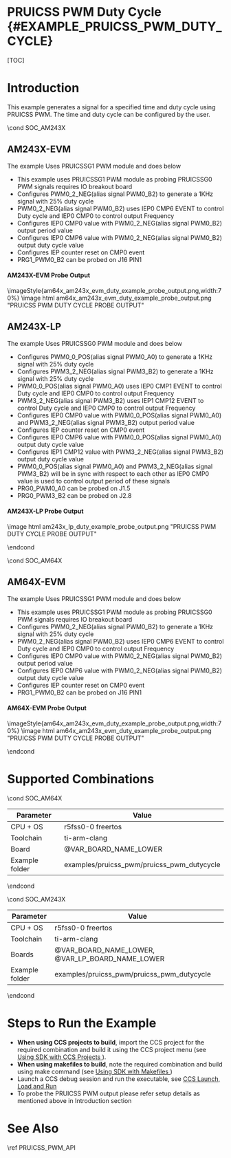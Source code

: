 # PRUICSS PWM Duty Cycle {#EXAMPLE_PRUICSS_PWM_DUTY_CYCLE}

[TOC]

# Introduction

This example generates a signal for a specified time and duty cycle using
PRUICSS PWM. The time and duty cycle can be configured by the user.

\cond SOC_AM243X

## AM243X-EVM
The example Uses PRUICSSG1 PWM module and does below

- This example uses PRUICSSG1 PWM module as probing PRUICSSG0 PWM signals requires IO breakout board
- Configures PWM0_2_NEG(alias signal PWM0_B2) to generate a 1KHz signal with 25% duty cycle 
- PWM0_2_NEG(alias signal PWM0_B2) uses IEP0 CMP6 EVENT to control Duty cycle and IEP0 CMP0 to control output Frequency
- Configures IEP0 CMP0 value with PWM0_2_NEG(alias signal PWM0_B2) output period value
- Configures IEP0 CMP6 value with PWM0_2_NEG(alias signal PWM0_B2) output duty cycle value
- Configures IEP counter reset on CMP0 event
- PRG1_PWM0_B2 can be probed on J16 PIN1

#### AM243X-EVM Probe Output 
\imageStyle{am64x_am243x_evm_duty_example_probe_output.png,width:70%}
\image html am64x_am243x_evm_duty_example_probe_output.png "PRUICSS PWM DUTY CYCLE PROBE OUTPUT"

## AM243X-LP
The example Uses PRUICSSG0 PWM module and does below

- Configures PWM0_0_POS(alias signal PWM0_A0) to generate a 1KHz signal with 25% duty cycle 
- Configures PWM3_2_NEG(alias signal PWM3_B2) to generate a 1KHz signal with 25% duty cycle 
- PWM0_0_POS(alias signal PWM0_A0) uses IEP0 CMP1 EVENT to control Duty cycle and IEP0 CMP0 to control output Frequency
- PWM3_2_NEG(alias signal PWM3_B2) uses IEP1 CMP12 EVENT to control Duty cycle and IEP0 CMP0 to control output Frequency
- Configures IEP0 CMP0 value with PWM0_0_POS(alias signal PWM0_A0) and PWM3_2_NEG(alias signal PWM3_B2) output period value
- Configures IEP counter reset on CMP0 event
- Configures IEP0 CMP6 value with PWM0_0_POS(alias signal PWM0_A0) output duty cycle value
- Configures IEP1 CMP12 value with PWM3_2_NEG(alias signal PWM3_B2) output duty cycle value
- PWM0_0_POS(alias signal PWM0_A0) and PWM3_2_NEG(alias signal PWM3_B2) will be in sync with respect to each other as IEP0 CMP0 value is used to control output period of these signals
- PRG0_PWM0_A0 can be probed on J1.5
- PRG0_PWM3_B2 can be probed on J2.8

#### AM243X-LP Probe Output 
\image html am243x_lp_duty_example_probe_output.png "PRUICSS PWM DUTY CYCLE PROBE OUTPUT"

\endcond

\cond SOC_AM64X

## AM64X-EVM
The example Uses PRUICSSG1 PWM module and does below

- This example uses PRUICSSG1 PWM module as probing PRUICSSG0 PWM signals requires IO breakout board
- Configures PWM0_2_NEG(alias signal PWM0_B2) to generate a 1KHz signal with 25% duty cycle 
- PWM0_2_NEG(alias signal PWM0_B2) uses IEP0 CMP6 EVENT to control Duty cycle and IEP0 CMP0 to control output Frequency
- Configures IEP0 CMP0 value with PWM0_2_NEG(alias signal PWM0_B2) output period value
- Configures IEP0 CMP6 value with PWM0_2_NEG(alias signal PWM0_B2) output duty cycle value
- Configures IEP counter reset on CMP0 event
- PRG1_PWM0_B2 can be probed on J16 PIN1

#### AM64X-EVM Probe Output 
\imageStyle{am64x_am243x_evm_duty_example_probe_output.png,width:70%}
\image html am64x_am243x_evm_duty_example_probe_output.png "PRUICSS PWM DUTY CYCLE PROBE OUTPUT"

\endcond


# Supported Combinations

\cond SOC_AM64X

 Parameter      | Value
 ---------------|-----------
 CPU + OS       | r5fss0-0 freertos
 Toolchain      | ti-arm-clang
 Board          | @VAR_BOARD_NAME_LOWER
 Example folder | examples/pruicss_pwm/pruicss_pwm_dutycycle

\endcond

\cond SOC_AM243X

 Parameter      | Value
 ---------------|-----------
 CPU + OS       | r5fss0-0 freertos
 Toolchain      | ti-arm-clang
 Boards         | @VAR_BOARD_NAME_LOWER, @VAR_LP_BOARD_NAME_LOWER
 Example folder | examples/pruicss_pwm/pruicss_pwm_dutycycle

\endcond

# Steps to Run the Example

- **When using CCS projects to build**, import the CCS project for the required combination
  and build it using the CCS project menu (see <a href="@VAR_MCU_SDK_DOCS_PATH/CCS_PROJECTS_PAGE.html" target="_blank"> Using SDK with CCS Projects </a>).
- **When using makefiles to build**, note the required combination and build using
  make command (see <a href="@VAR_MCU_SDK_DOCS_PATH/MAKEFILE_BUILD_PAGE.html" target="_blank"> Using SDK with Makefiles </a>)
- Launch a CCS debug session and run the executable, see <a href="@VAR_MCU_SDK_DOCS_PATH/CCS_LAUNCH_PAGE.html" target="_blank">  CCS Launch, Load and Run </a>
- To probe the PRUICSS PWM output please refer setup details as mentioned above in Introduction section

# See Also

\ref PRUICSS_PWM_API


